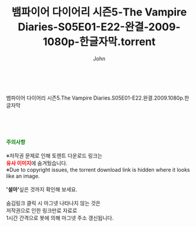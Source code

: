 ﻿---
layout: post
title:  "뱀파이어 다이어리 시즌5-The Vampire Diaries-S05E01-E22-완결-2009-1080p-한글자막.torrent"
author: John
categories: [ 드라마 ]
tags: [  ]
image:  
description: "뱀파이어 다이어리 시즌5-The Vampire Diaries-S05E01-E22-완결-2009-1080p-한글자막 torrent 정보 공유"
toc: true
toc_sticky: true
---

<br>
<div class="view-img">
<img alt="" class="img-tag" content="http://torrentmobile61.com/data/file/drama/2041236361_kBPx3Xjw_fa39f74bae5654e86bce320c8317ac934de83e52.jpg" itemprop="image" src="http://torrentmobile61.com/data/file/drama/2041236361_kBPx3Xjw_fa39f74bae5654e86bce320c8317ac934de83e52.jpg"/></div><div class="view-content" itemprop="description">
<p>뱀파이어 다이어리 시즌5.The Vampire Diaries.S05E01-E22.완결.2009.1080p.한글자막<br/></p> </div>
    
<br><br><br>
<p data-ke-size="size16"><b><span style="color: green;">주의사항</span></b><br /><br />※저작권 문제로 인해 토렌트 다운로드 링크는<br /><b><span style="color: red;">유사 이미지</span></b>에 숨겨뒀습니다.<br />※Due to copyright issues, the torrent download link is hidden where it looks like an image.<br /><br /><b>'설마'</b>싶은 것까지 확인해 보세요.<br /><br />숨김링크 클릭 시 마그넷 나타나지 않는 것은<br />저작권으로 인한 링크만료 자료로<br />1시간 간격으로 봇에 의해 마그넷 주소 갱신됩니다.</p>
